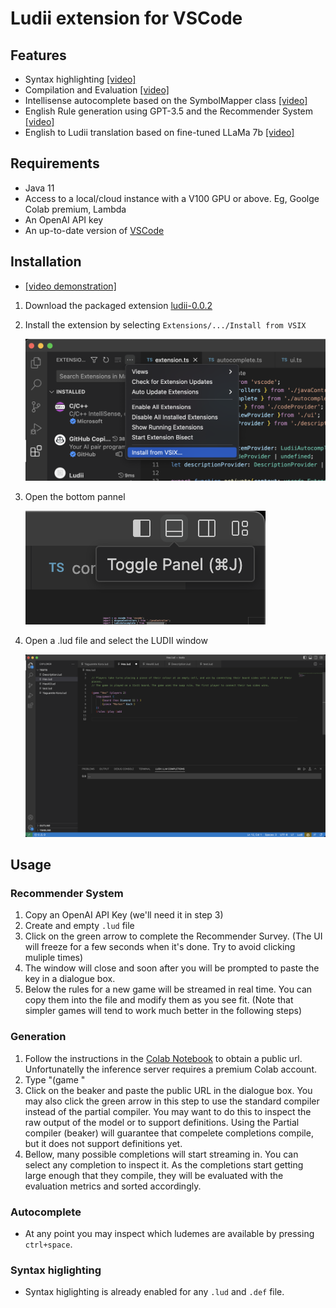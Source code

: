 # Ludii extension for VSCode

## Features

 * Syntax highlighting [[video]](https://youtu.be/7dkNCUYZA40)
 * Compilation and Evaluation [[video]](https://youtu.be/7dkNCUYZA40?t=82)
 * Intellisense autocomplete based on the SymbolMapper class [[video]](https://youtu.be/6KmwNtM_idA)
 * English Rule generation using GPT-3.5 and the Recommender System [[video]]()
 * English to Ludii translation based on fine-tuned LLaMa 7b [[video]](https://youtu.be/6KmwNtM_idA?t=70)

## Requirements

* Java 11
* Access to a local/cloud instance with a V100 GPU or above. Eg, Goolge Colab premium, Lambda
* An OpenAI API key
* An up-to-date version of [VSCode](https://code.visualstudio.com/)

## Installation
 * [[video demonstration]](https://youtu.be/OBkfunAo27c)


 1. Download the packaged extension [ludii-0.0.2](https://drive.google.com/file/d/1rIf_Kw13yRVsag28xfBHXrfqneE8OT9A/view?usp=drive_link)
 2. Install the extension by selecting `Extensions/.../Install from VSIX`
   
    ![Intallation example](readme_media/install-vsix.png)
 5. Open the bottom pannel
    
    ![Example of opening the pannel](readme_media/toggle-pannel.png)
 6. Open a .lud file and select the LUDII window
   
    ![Example of ready editor](readme_media/editor.png)

## Usage
### Recommender System
 1. Copy an OpenAI API Key (we'll need it in step 3)
 2. Create and empty `.lud` file
 3. Click on the green arrow to complete the Recommender Survey. (The UI will freeze for a few seconds when it's done. Try to avoid clicking muliple times)
 4. The window will close and soon after you will be prompted to paste the key in a dialogue box.
 5. Below the rules for a new game will be streamed in real time. You can copy them into the file and modify them as you see fit. (Note that simpler games will tend to work much better in the following steps)

### Generation
 1. Follow the instructions in the [Colab Notebook](https://colab.research.google.com/drive/1HDbWCuMYz_6vZR5-mrAQs0NGNPMUzxtC?usp=sharing) to obtain a public url. Unfortunatelly the inference server requires a premium Colab account.
 2. Type "(game "
 3. Click on the beaker and paste the public URL in the dialogue box. You may also click the green arrow in this step to use the standard compiler instead of the partial compiler. You may want to do this to inspect the raw output of the model or to support definitions. Using the Partial compiler (beaker) will guarantee that compelete completions compile, but it does not support definitions yet.
 4. Bellow, many possible completions will start streaming in. You can select any completion to inspect it. As the completions start getting large enough that they compile, they will be evaluated with the evaluation metrics and sorted accordingly.

### Autocomplete 
 * At any point you may inspect which ludemes are available by pressing `ctrl+space`.

### Syntax higlighting
 * Syntax higlighting is already enabled for any `.lud` and `.def` file.
